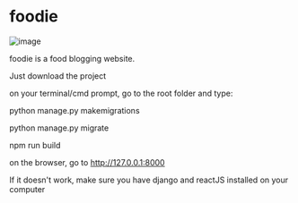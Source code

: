 # foodie

![image](https://drive.google.com/file/d/1zupgveryBaV0S8SyRqiRlEA-zLCzu_ie/view?usp=sharing)

foodie is a food blogging website. 

Just download the project

on your terminal/cmd prompt, go to the root folder and type:

python manage.py makemigrations

python manage.py migrate

npm run build

on the browser, go to http://127.0.0.1:8000

If it doesn't work, make sure you have django and reactJS installed on your computer
